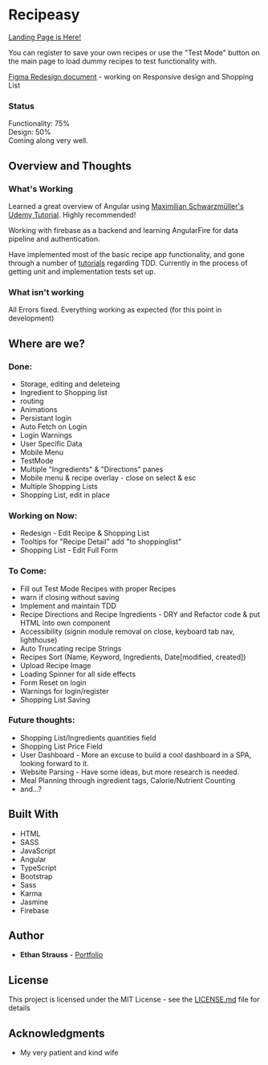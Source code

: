# Recipeasy
[Landing Page is Here!](https://stupefied-morse-5e1233.netlify.com/)

You can register to save your own recipes or use the "Test Mode" button on the main page to load dummy recipes to test functionality with.

[Figma Redesign document](https://www.figma.com/file/ELOJaxxPqc3QnOjwqgVNeLZZ/Recipe-App-Redesign?node-id=4%3A180) - working on Responsive design and Shopping List

### Status

Functionality: 75%  
Design: 50%  
Coming along very well. 

## Overview and Thoughts

### What's Working

Learned a great overview of Angular using [Maximilian Schwarzmüller's Udemy Tutorial](https://www.udemy.com/the-complete-guide-to-angular-2/). Highly recommended! 

Working with firebase as a backend and learning AngularFire for data pipeline and authentication.

Have implemented most of the basic recipe app functionality, and gone through a number of [tutorials](https://www.udemy.com/testing-angular-apps/learn/v4/content) regarding TDD. Currently in the process of getting unit and implementation tests set up. 

### What isn't working

All Errors fixed. Everything working as expected (for this point in development)

## Where are we?

### Done:

* Storage, editing and deleteing
* Ingredient to Shopping list
* routing
* Animations
* Persistant login 
* Auto Fetch on Login
* Login Warnings
* User Specific Data
* Mobile Menu
* TestMode
* Multiple "Ingredients" & "Directions" panes
* Mobile menu & recipe overlay - close on select & esc
* Multiple Shopping Lists
* Shopping List, edit in place

### Working on Now:
* Redesign - Edit Recipe & Shopping List
* Tooltips for "Recipe Detail" add "to shoppinglist"
* Shopping List - Edit Full Form

### To Come:

* Fill out Test Mode Recipes with proper Recipes
* warn if closing without saving
* Implement and maintain TDD
* Recipe Directions and Recipe Ingredients - DRY and Refactor code & put HTML into own component
* Accessibility (signin module removal on close, keyboard tab nav, lighthouse)
* Auto Truncating recipe Strings
* Recipes Sort (Name, Keyword, Ingredients, Date[modified, created])
* Upload Recipe Image
* Loading Spinner for all side effects
* Form Reset on login
* Warnings for login/register
* Shopping List Saving

### Future thoughts:

* Shopping List/Ingredients quantities field
* Shopping List Price Field
* User Dashboard - More an excuse to build a cool dashboard in a SPA, looking forward to it.
* Website Parsing - Have some ideas, but more research is needed. 
* Meal Planning through ingredient tags, Calorie/Nutrient Counting 
* and...?


## Built With

* HTML
* SASS
* JavaScript
* Angular
* TypeScript
* Bootstrap
* Sass
* Karma
* Jasmine
* Firebase

## Author

* **Ethan Strauss** - [Portfolio](https://dotethan.github.io)

## License

This project is licensed under the MIT License - see the [LICENSE.md](LICENSE.md) file for details

## Acknowledgments

* My very patient and kind wife

